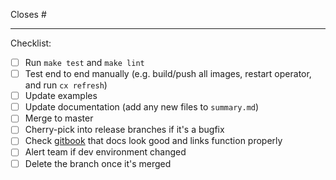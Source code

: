 Closes #<issue ID>

---
Checklist:
- [ ] Run `make test` and `make lint`
- [ ] Test end to end manually (e.g. build/push all images, restart operator, and run `cx refresh`)
- [ ] Update examples
- [ ] Update documentation (add any new files to `summary.md`)
- [ ] Merge to master
- [ ] Cherry-pick into release branches if it's a bugfix
- [ ] Check [gitbook](https://docs.cortex.dev/v/master/) that docs look good and links function properly
- [ ] Alert team if dev environment changed
- [ ] Delete the branch once it's merged
